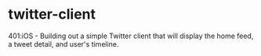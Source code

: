 # twitter-client
401:iOS - Building out a simple Twitter client that will display the home feed, a tweet detail, and user's timeline.

